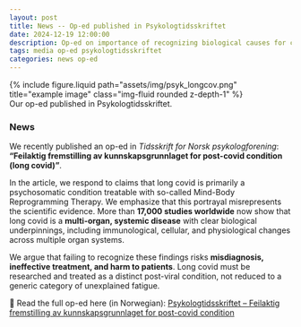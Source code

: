 ```yaml
---
layout: post
title: News -- Op-ed published in Psykologtidsskriftet
date: 2024-12-19 12:00:00
description: Op-ed on importance of recognizing biological causes for covid related health problems
tags: media op-ed psykologtidsskriftet
categories: news op-ed
---
```


<div class="row">
    <div class="col-sm mt-3 mt-md-0">
        {% include figure.liquid path="assets/img/psyk_longcov.png" title="example image" class="img-fluid rounded z-depth-1" %}
    </div>
</div>
<div class="caption">
    Our op-ed published in Psykologtidsskriftet.
</div>

### News

We recently published an op-ed in *Tidsskrift for Norsk psykologforening*: **“Feilaktig fremstilling av kunnskapsgrunnlaget for post-covid condition (long covid)”**.

In the article, we respond to claims that long covid is primarily a psychosomatic condition treatable with so-called Mind-Body Reprogramming Therapy. We emphasize that this portrayal misrepresents the scientific evidence. More than **17,000 studies worldwide** now show that long covid is a **multi-organ, systemic disease** with clear biological underpinnings, including immunological, cellular, and physiological changes across multiple organ systems.

We argue that failing to recognize these findings risks **misdiagnosis, ineffective treatment, and harm to patients**. Long covid must be researched and treated as a distinct post-viral condition, not reduced to a generic category of unexplained fatigue.

📖 Read the full op-ed here (in Norwegian): [Psykologtidsskriftet – Feilaktig fremstilling av kunnskapsgrunnlaget for post-covid condition](https://www.psykologtidsskriftet.no/artikkel/2024as12ae-Feilaktig-fremstilling-av-kunnskapsgrunnlaget-for-post-covid-condition-long-covid-)
